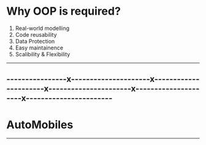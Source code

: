 # Why OOP is required?
1) Real-world modelling
2) Code reusability 
3) Data Protection
4) Easy maintainence
5) Scalibility & Flexibility

----------------------------------------------------------------------------------------------------------------------------------
----------------x---------------------x----------------------x----------------------x---------------------x-----------------------
----------------------------------------------------------------------------------------------------------------------------------


# AutoMobiles
----------------------------------------------------------------------------------------------------------------------------------
